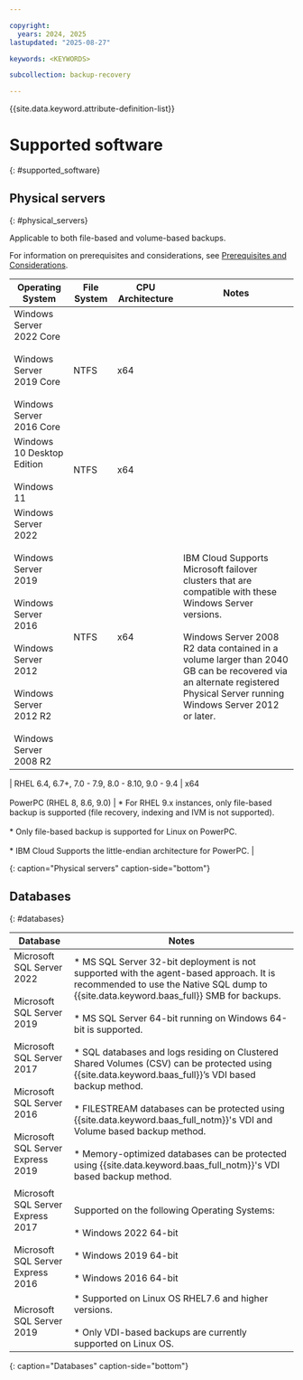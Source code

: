 ```yaml
---

copyright:
  years: 2024, 2025
lastupdated: "2025-08-27"

keywords: <KEYWORDS>

subcollection: backup-recovery

---
```


{{site.data.keyword.attribute-definition-list}}

# Supported software
{: #supported_software}






## Physical servers
{: #physical_servers}

Applicable to both file-based and volume-based backups.

For information on prerequisites and considerations, see [Prerequisites and Considerations](/docs/backup-recovery?topic=backup-recovery-plan_and_prepare_for_physical_server_protection).


| Operating System | File System | CPU Architecture | Notes |
| --- | --- | --- | --- |
| Windows Server 2022 Core<br><br>Windows Server 2019 Core<br><br>Windows Server 2016 Core | NTFS | x64 |     |
| Windows 10 Desktop Edition<br><br>Windows 11 | NTFS | x64 |     |
| Windows Server 2022<br><br>Windows Server 2019<br><br>Windows Server 2016<br><br>Windows Server 2012<br><br>Windows Server 2012 R2<br><br>Windows Server 2008 R2 | NTFS | x64 | IBM Cloud Supports Microsoft failover clusters that are compatible with these Windows Server versions.<br><br>Windows Server 2008 R2 data contained in a volume larger than 2040 GB can be recovered via an alternate registered Physical Server running Windows Server 2012 or later. |

| RHEL 6.4, 6.7+, 7.0 - 7.9, 8.0 - 8.10, 9.0 - 9.4 | x64<br><br>PowerPC (RHEL 8, 8.6, 9.0) | *   For RHEL 9.x instances, only file-based backup is supported (file recovery, indexing and IVM is not supported).<br>    <br>*   Only file-based backup is supported for Linux on PowerPC.<br>    <br>*   IBM Cloud Supports the little-endian architecture for PowerPC. |

{: caption="Physical servers" caption-side="bottom"}



## Databases
{: #databases}


| Database | Notes |
| --- | --- |
| Microsoft SQL Server 2022<br><br>Microsoft SQL Server 2019<br><br>Microsoft SQL Server 2017<br><br>Microsoft SQL Server 2016<br><br>Microsoft SQL Server Express 2019<br><br>Microsoft SQL Server Express 2017<br><br>Microsoft SQL Server Express 2016 | *   MS SQL Server 32-bit deployment is not supported with the agent-based approach. It is recommended to use the Native SQL dump to {{site.data.keyword.baas_full}} SMB for backups.<br>    <br>*   MS SQL Server 64-bit running on Windows 64-bit is supported.<br>    <br>*   SQL databases and logs residing on Clustered Shared Volumes (CSV) can be protected using {{site.data.keyword.baas_full}}’s VDI based backup method.<br>    <br>*   FILESTREAM databases can be protected using {{site.data.keyword.baas_full_notm}}'s VDI and Volume based backup method.<br>    <br>*   Memory-optimized databases can be protected using {{site.data.keyword.baas_full_notm}}'s VDI based backup method.<br>    <br><br>Supported on the following Operating Systems:<br><br>*   Windows 2022 64-bit<br>    <br>*   Windows 2019 64-bit<br>    <br>*   Windows 2016 64-bit |
| Microsoft SQL Server 2019 | *   Supported on Linux OS RHEL7.6 and higher versions.<br>    <br>*   Only VDI-based backups are currently supported on Linux OS. |

{: caption="Databases" caption-side="bottom"}




